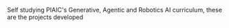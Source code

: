 Self studying PIAIC's Generative, Agentic and Robotics AI curriculum, these are the projects developed
